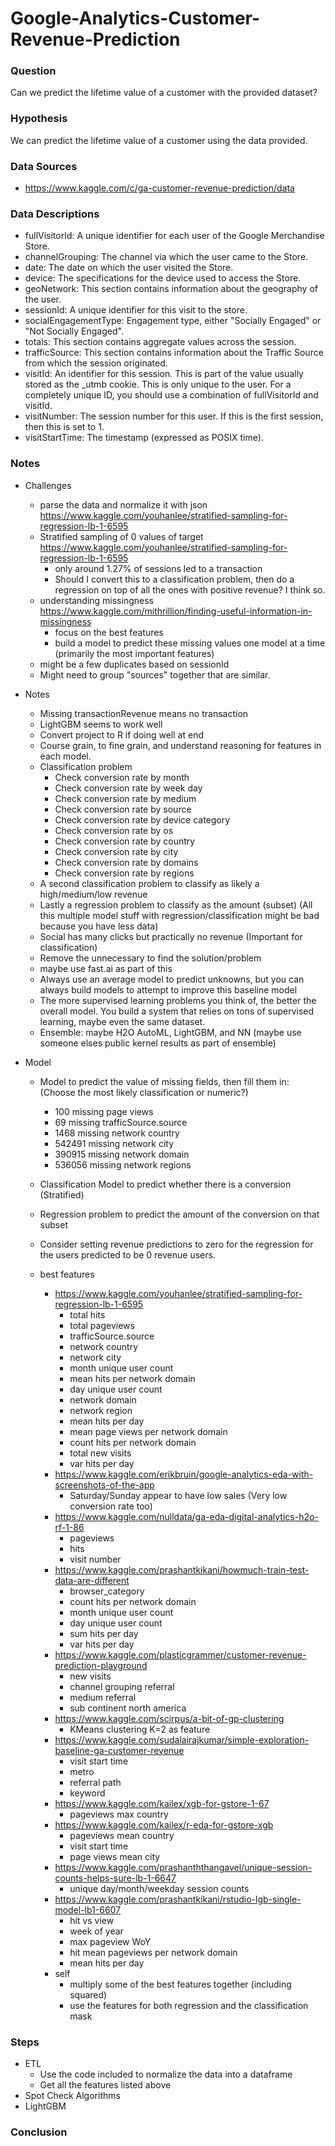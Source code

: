 # Google-Analytics-Customer-Revenue-Prediction

### Question

Can we predict the lifetime value of a customer with the provided dataset?

### Hypothesis

We can predict the lifetime value of a customer using the data provided.

### Data Sources

- https://www.kaggle.com/c/ga-customer-revenue-prediction/data

### Data Descriptions

- fullVisitorId: A unique identifier for each user of the Google Merchandise Store.
- channelGrouping: The channel via which the user came to the Store.
- date: The date on which the user visited the Store.
- device: The specifications for the device used to access the Store.
- geoNetwork: This section contains information about the geography of the user.
- sessionId: A unique identifier for this visit to the store.
- socialEngagementType: Engagement type, either "Socially Engaged" or "Not Socially Engaged".
- totals: This section contains aggregate values across the session.
- trafficSource: This section contains information about the Traffic Source from which the session originated.
- visitId: An identifier for this session. This is part of the value usually stored as the _utmb cookie. This is only unique to the user. For a completely unique ID, you should use a combination of fullVisitorId and visitId.
- visitNumber: The session number for this user. If this is the first session, then this is set to 1.
- visitStartTime: The timestamp (expressed as POSIX time).

### Notes

- Challenges
  - parse the data and normalize it with json https://www.kaggle.com/youhanlee/stratified-sampling-for-regression-lb-1-6595
  - Stratified sampling of 0 values of target https://www.kaggle.com/youhanlee/stratified-sampling-for-regression-lb-1-6595
    - only around 1.27% of sessions led to a transaction
    - Should I convert this to a classification problem, then do a regression on top of all the ones with positive revenue?  I think so.
  - understanding missingness https://www.kaggle.com/mithrillion/finding-useful-information-in-missingness
    - focus on the best features
    - build a model to predict these missing values one model at a time (primarily the most important features)
  - might be a few duplicates based on sessionId
  - Might need to group "sources" together that are similar.


- Notes
  - Missing transactionRevenue means no transaction
  - LightGBM seems to work well
  - Convert project to R if doing well at end
  - Course grain, to fine grain, and understand reasoning for features in each model.
  - Classification problem
    - Check conversion rate by month
    - Check conversion rate by week day
    - Check conversion rate by medium
    - Check conversion rate by source
    - Check conversion rate by device category
    - Check conversion rate by os
    - Check conversion rate by country
    - Check conversion rate by city
    - Check conversion rate by domains
    - Check conversion rate by regions
  - A second classification problem to classify as likely a high/medium/low revenue
  - Lastly a regression problem to classify as the amount (subset) (All this multiple model stuff with regression/classification might be bad because you have less data)
  - Social has many clicks but practically no revenue (Important for classification)
  - Remove the unnecessary to find the solution/problem
  - maybe use fast.ai as part of this
  - Always use an average model to predict unknowns, but you can always build models to attempt to improve this baseline model
  - The more supervised learning problems you think of, the better the overall model.  You build a system that relies on tons of supervised learning, maybe even the same dataset.
  - Ensemble: maybe H2O AutoML, LightGBM, and NN (maybe use someone elses public kernel results as part of ensemble)


- Model
  - Model to predict the value of missing fields, then fill them in: (Choose the most likely classification or numeric?)
    - 100 missing page views
    - 69 missing trafficSource.source
    - 1468 missing network country
    - 542491 missing network city  
    - 390915 missing network domain
    - 536056 missing network regions
  - Classification Model to predict whether there is a conversion (Stratified)
  - Regression problem to predict the amount of the conversion on that subset



  - Consider setting revenue predictions to zero for the regression for the users predicted to be 0 revenue users.
  - best features
    - https://www.kaggle.com/youhanlee/stratified-sampling-for-regression-lb-1-6595
      - total hits
      - total pageviews
      - trafficSource.source
      - network country
      - network city  
      - month unique user count
      - mean hits per network domain
      - day unique user count
      - network domain
      - network region
      - mean hits per day
      - mean page views per network domain
      - count hits per network domain
      - total new visits
      - var hits per day
    - https://www.kaggle.com/erikbruin/google-analytics-eda-with-screenshots-of-the-app
      - Saturday/Sunday appear to have low sales (Very low conversion rate too)
    - https://www.kaggle.com/nulldata/ga-eda-digital-analytics-h2o-rf-1-86
      - pageviews
      - hits
      - visit number
    - https://www.kaggle.com/prashantkikani/howmuch-train-test-data-are-different
      - browser_category
      - count hits per network domain
      - month unique user count
      - day unique user count
      - sum hits per day
      - var hits per day
    - https://www.kaggle.com/plasticgrammer/customer-revenue-prediction-playground
      - new visits
      - channel grouping referral
      - medium referral
      - sub continent north america
    - https://www.kaggle.com/scirpus/a-bit-of-gp-clustering
      - KMeans clustering K=2 as feature
    - https://www.kaggle.com/sudalairajkumar/simple-exploration-baseline-ga-customer-revenue
      - visit start time
      - metro
      - referral path
      - keyword
    - https://www.kaggle.com/kailex/xgb-for-gstore-1-67
      - pageviews max country
    - https://www.kaggle.com/kailex/r-eda-for-gstore-xgb
      - pageviews mean country
      - visit start time
      - page views mean city
    - https://www.kaggle.com/prashanththangavel/unique-session-counts-helps-sure-lb-1-6647
      - unique day/month/weekday session counts
    - https://www.kaggle.com/prashantkikani/rstudio-lgb-single-model-lb1-6607
      - hit vs view
      - week of year
      - max pageview WoY
      - hit mean pageviews per network domain
      - mean hits per day
    - self
      - multiply some of the best features together (including squared)
      - use the features for both regression and the classification mask

### Steps

- ETL
  - Use the code included to normalize the data into a dataframe
  - Get all the features listed above
- Spot Check Algorithms
- LightGBM

### Conclusion
